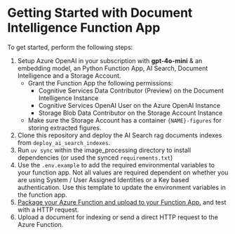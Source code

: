 # Getting Started with Document Intelligence Function App

To get started, perform the following steps:

1. Setup Azure OpenAI in your subscription with **gpt-4o-mini** & an embedding model, an Python Function App, AI Search, Document Intelligence and a Storage Account.
    - Grant the Function App the following permissions:
        - Cognitive Services Data Contributor (Preview) on the Document Intelligence Instance
        - Cognitive Services OpenAI User on the Azure OpenAI Instance
        - Storage Blob Data Contributor on the Storage Account Instance
    - Make sure the Storage Account has a container `{NAME}-figures` for storing extracted figures.
2. Clone this repository and deploy the AI Search rag documents indexes from `deploy_ai_search_indexes`.
3. Run `uv sync` within the image_processing directory to install dependencies (or used the synced `requirements.txt`)
4. Use the `.env.example` to add the required environmental variables to your function app. Not all values are required dependent on whether you are using System / User Assigned Identities or a Key based authentication. Use this template to update the environment variables in the function app.
5. [Package your Azure Function and upload to your Function App.](https://learn.microsoft.com/en-us/azure/azure-functions/functions-deployment-technologies?tabs=windows) and test with a HTTP request.
6. Upload a document for indexing or send a direct HTTP request to the Azure Function.
